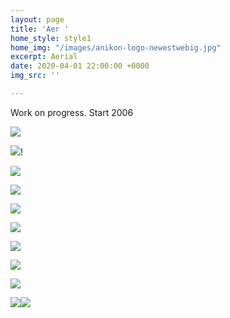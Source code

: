```yaml
---
layout: page
title: 'Aer '
home_style: style1
home_img: "/images/anikon-logo-newestwebig.jpg"
excerpt: Aerial
date: 2020-04-01 22:00:00 +0000
img_src: ''

---
```

Work on progress. Start 2006

![](/images/10.air-ground.jpg)

![](/images/08.air-ground.jpg)!

![](/images/09.air-ground.jpg)

![](/images/07.air-ground.jpg)

![](/images/06.air-ground.jpg)

![](/images/05.air-ground.jpg)

![](/images/04.air-ground.jpg)

![](/images/03.air-ground.jpg)

![](/images/02.air-ground.jpg)

![](/images/01.air-ground.jpg)![](/images/11.air-ground.jpg)